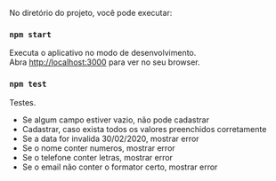 No diretório do projeto, você pode executar:

### `npm start`

Executa o aplicativo no modo de desenvolvimento.\
Abra [http://localhost:3000](http://localhost:3000) para ver no seu browser.

### `npm test`

Testes.

- Se algum campo estiver vazio, não pode cadastrar
- Cadastrar, caso exista todos os valores preenchidos corretamente
- Se a data for invalida 30/02/2020, mostrar error
- Se o nome conter numeros, mostrar error
- Se o telefone conter letras, mostrar error
- Se o email não conter o formator certo, mostrar error
